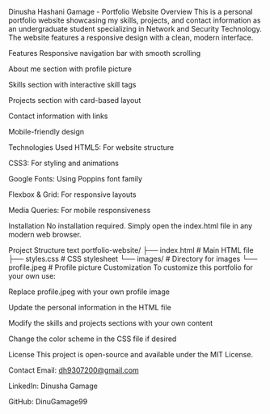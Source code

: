 Dinusha Hashani Gamage - Portfolio Website
Overview
This is a personal portfolio website showcasing my skills, projects, and contact information as an undergraduate student specializing in Network and Security Technology. The website features a responsive design with a clean, modern interface.

Features
Responsive navigation bar with smooth scrolling

About me section with profile picture

Skills section with interactive skill tags

Projects section with card-based layout

Contact information with links

Mobile-friendly design

Technologies Used
HTML5: For website structure

CSS3: For styling and animations

Google Fonts: Using Poppins font family

Flexbox & Grid: For responsive layouts

Media Queries: For mobile responsiveness

Installation
No installation required. Simply open the index.html file in any modern web browser.

Project Structure
text
portfolio-website/
├── index.html          # Main HTML file
├── styles.css          # CSS stylesheet
└── images/             # Directory for images
    └── profile.jpeg    # Profile picture
Customization
To customize this portfolio for your own use:

Replace profile.jpeg with your own profile image

Update the personal information in the HTML file

Modify the skills and projects sections with your own content

Change the color scheme in the CSS file if desired

License
This project is open-source and available under the MIT License.

Contact
Email: dh9307200@gmail.com

LinkedIn: Dinusha Gamage

GitHub: DinuGamage99

